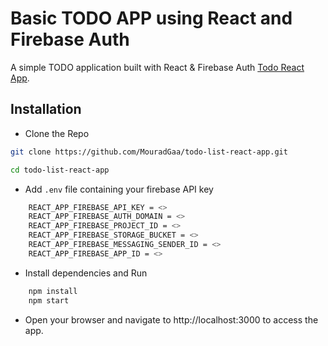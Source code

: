 # Basic TODO APP using React and Firebase Auth

A simple TODO application built with React & Firebase Auth [Todo React App](https://mouradgaa.github.io/todo-list-react-app).

## Installation

- Clone the Repo

```sh
git clone https://github.com/MouradGaa/todo-list-react-app.git

cd todo-list-react-app
```

- Add `.env` file containing your firebase API key
  
```sh
    REACT_APP_FIREBASE_API_KEY = <>
    REACT_APP_FIREBASE_AUTH_DOMAIN = <>
    REACT_APP_FIREBASE_PROJECT_ID = <>
    REACT_APP_FIREBASE_STORAGE_BUCKET = <>
    REACT_APP_FIREBASE_MESSAGING_SENDER_ID = <>
    REACT_APP_FIREBASE_APP_ID = <>
```

- Install dependencies and Run
  
```sh
    npm install
    npm start
```

- Open your browser and navigate to http://localhost:3000 to access the app.
